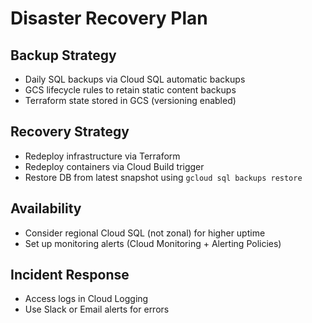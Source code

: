 # Disaster Recovery Plan

## Backup Strategy
- Daily SQL backups via Cloud SQL automatic backups
- GCS lifecycle rules to retain static content backups
- Terraform state stored in GCS (versioning enabled)

## Recovery Strategy
- Redeploy infrastructure via Terraform
- Redeploy containers via Cloud Build trigger
- Restore DB from latest snapshot using `gcloud sql backups restore`

## Availability
- Consider regional Cloud SQL (not zonal) for higher uptime
- Set up monitoring alerts (Cloud Monitoring + Alerting Policies)

## Incident Response
- Access logs in Cloud Logging
- Use Slack or Email alerts for errors
